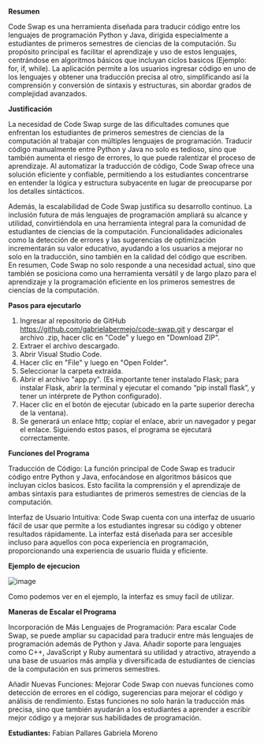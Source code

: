 **Resumen**

Code Swap es una herramienta diseñada para traducir código entre los lenguajes de programación Python y Java, dirigida especialmente a estudiantes de primeros semestres de ciencias de la computación. Su propósito principal es facilitar el aprendizaje y uso de estos lenguajes, centrándose en algoritmos básicos que incluyan ciclos basicos (Ejemplo: for, if, while). La aplicación permite a los usuarios ingresar código en uno de los lenguajes y obtener una traducción precisa al otro, simplificando así la comprensión y conversión de sintaxis y estructuras, sin abordar grados de complejidad avanzados.

**Justificación**

La necesidad de Code Swap surge de las dificultades comunes que enfrentan los estudiantes de primeros semestres de ciencias de la computación al trabajar con múltiples lenguajes de programación. Traducir código manualmente entre Python y Java no solo es tedioso, sino que también aumenta el riesgo de errores, lo que puede ralentizar el proceso de aprendizaje. Al automatizar la traducción de código, Code Swap ofrece una solución eficiente y confiable, permitiendo a los estudiantes concentrarse en entender la lógica y estructura subyacente en lugar de preocuparse por los detalles sintácticos.

Además, la escalabilidad de Code Swap justifica su desarrollo continuo. La inclusión futura de más lenguajes de programación ampliará su alcance y utilidad, convirtiéndola en una herramienta integral para la comunidad de estudiantes de ciencias de la computación. Funcionalidades adicionales como la detección de errores y las sugerencias de optimización incrementarán su valor educativo, ayudando a los usuarios a mejorar no solo en la traducción, sino también en la calidad del código que escriben. En resumen, Code Swap no solo responde a una necesidad actual, sino que también se posiciona como una herramienta versátil y de largo plazo para el aprendizaje y la programación eficiente en los primeros semestres de ciencias de la computación.

**Pasos para ejecutarlo**

1. Ingresar al repositorio de GitHub https://github.com/gabrielabermejo/code-swap.git y descargar el archivo .zip, hacer clic en "Code" y luego en "Download ZIP".
2. Extraer el archivo descargado.
3. Abrir Visual Studio Code.
4. Hacer clic en "File" y luego en "Open Folder".
5. Seleccionar la carpeta extraída.
6. Abrir el archivo "app.py".
(Es importante tener instalado Flask; para instalar Flask, abrir la terminal y ejecutar el comando “pip install flask”, y tener un intérprete de Python configurado).
7. Hacer clic en el botón de ejecutar (ubicado en la parte superior derecha de la ventana).
8. Se generará un enlace http; copiar el enlace, abrir un navegador y pegar el enlace.
Siguiendo estos pasos, el programa se ejecutará correctamente.

**Funciones del Programa**

Traducción de Código: La función principal de Code Swap es traducir código entre Python y Java, enfocándose en algoritmos básicos que incluyan ciclos basicos. Esto facilita la comprensión y el aprendizaje de ambas sintaxis para estudiantes de primeros semestres de ciencias de la computación.

Interfaz de Usuario Intuitiva: Code Swap cuenta con una interfaz de usuario fácil de usar que permite a los estudiantes ingresar su código y obtener resultados rápidamente. La interfaz está diseñada para ser accesible incluso para aquellos con poca experiencia en programación, proporcionando una experiencia de usuario fluida y eficiente.

**Ejemplo de ejecucion**

![image](https://github.com/gabrielabermejo/code-swap/assets/142366964/479ac3f6-c69f-4c4d-9f18-e852bbd1b1a0)

Como podemos ver en el ejemplo, la interfaz es smuy facil de utilizar.


**Maneras de Escalar el Programa**

Incorporación de Más Lenguajes de Programación: Para escalar Code Swap, se puede ampliar su capacidad para traducir entre más lenguajes de programación además de Python y Java. Añadir soporte para lenguajes como C++, JavaScript y Ruby aumentará su utilidad y atractivo, atrayendo a una base de usuarios más amplia y diversificada de estudiantes de ciencias de la computación en sus primeros semestres.

Añadir Nuevas Funciones: Mejorar Code Swap con nuevas funciones como detección de errores en el código, sugerencias para mejorar el código y análisis de rendimiento. Estas funciones no solo harán la traducción más precisa, sino que también ayudarán a los estudiantes a aprender a escribir mejor código y a mejorar sus habilidades de programación.

**Estudiantes:**
Fabian Pallares
Gabriela Moreno
